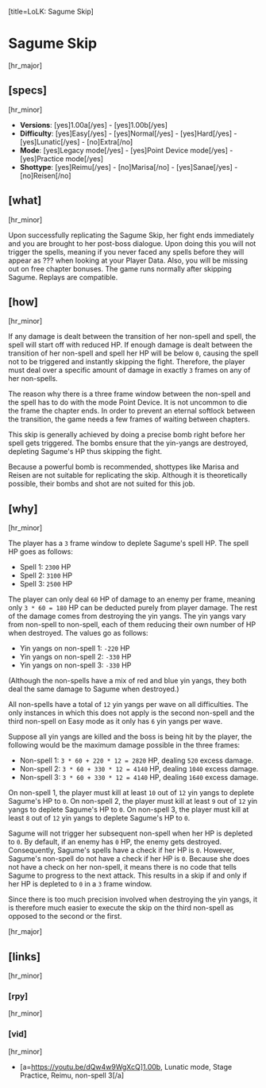 [title=LoLK: Sagume Skip]
# Sagume Skip

[hr_major]  
## [specs]  
[hr_minor]
* **Versions**: [yes]1.00a[/yes] - [yes]1.00b[/yes]
* **Difficulty**: [yes]Easy[/yes] - [yes]Normal[/yes] - [yes]Hard[/yes] - [yes]Lunatic[/yes] - [no]Extra[/no]
* **Mode**: [yes]Legacy mode[/yes] - [yes]Point Device mode[/yes] - [yes]Practice mode[/yes]
* **Shottype**: [yes]Reimu[/yes] - [no]Marisa[/no] - [yes]Sanae[/yes] - [no]Reisen[/no]


## [what] 
[hr_minor]

Upon successfully replicating the Sagume Skip, her fight ends immediately and you are brought to her post-boss dialogue. Upon doing this you will not trigger the spells, meaning if you never faced any spells before they will appear as ??? when looking at your Player Data. Also, you will be missing out on free chapter bonuses. The game runs normally after skipping Sagume. Replays are compatible.
## [how]
[hr_minor]

If any damage is dealt between the transition of her non-spell and spell, the spell will start off with reduced HP. If enough damage is dealt between the transition of her non-spell and spell her HP will be below ``0``, causing the spell not to be triggered and instantly skipping the fight. Therefore, the player must deal over a specific amount of damage in exactly ``3`` frames on any of her non-spells.

The reason why there is a three frame window between the non-spell and the spell has to do with the mode Point Device. It is not uncommon to die the frame the chapter ends. In order to prevent an eternal softlock between the transition, the game needs a few frames of waiting between chapters. 

This skip is generally achieved by doing a precise bomb right before her spell gets triggered. The bombs ensure that the yin-yangs are destroyed, depleting Sagume's HP thus skipping the fight.

Because a powerful bomb is recommended, shottypes like Marisa and Reisen are not suitable for replicating the skip. Although it is theoretically possible, their bombs and shot are not suited for this job.

## [why]
[hr_minor]

The player has a ``3`` frame window to deplete Sagume's spell HP. The spell HP goes as follows:
* Spell 1: ``2300`` HP
* Spell 2: ``3100`` HP
* Spell 3: ``2500`` HP

The player can only deal ``60`` HP of damage to an enemy per frame, meaning only `3 * 60 = 180` HP can be deducted purely from player damage.
The rest of the damage comes from destroying the yin yangs. The yin yangs vary from non-spell to non-spell, each of them reducing their own number of HP when destroyed. The values go as follows:

* Yin yangs on non-spell 1: ``-220`` HP
* Yin yangs on non-spell 2: ``-330`` HP
* Yin yangs on non-spell 3: ``-330`` HP

(Although the non-spells have a mix of red and blue yin yangs, they both deal the same damage to Sagume when destroyed.)

All non-spells have a total of ``12`` yin yangs per wave on all difficulties. The only instances in which this does not apply is the second non-spell and the third non-spell on Easy mode as it only has ``6`` yin yangs per wave.

Suppose all yin yangs are killed and the boss is being hit by the player, the following would be the maximum damage possible in the three frames:
* Non-spell 1: `3 * 60 + 220 * 12 = 2820` HP, dealing `520` excess damage.
* Non-spell 2: `3 * 60 + 330 * 12 = 4140` HP, dealing `1040` excess damage.
* Non-spell 3: `3 * 60 + 330 * 12 = 4140` HP, dealing `1640` excess damage.

On non-spell 1, the player must kill at least ``10`` out of ``12`` yin yangs to deplete Sagume's HP to ``0``.
On non-spell 2, the player must kill at least ``9`` out of ``12`` yin yangs to deplete Sagume's HP to ``0``.
On non-spell 3, the player must kill at least ``8`` out of ``12`` yin yangs to deplete Sagume's HP to ``0``.

Sagume will not trigger her subsequent non-spell when her HP is depleted to ``0``. By default, if an enemy has ``0`` HP, the enemy gets destroyed. Consequently, Sagume's spells have a check if her HP is ``0``. However, Sagume's non-spell do not have a check if her HP is ``0``. Because she does not have a check on her non-spell, it means there is no code that tells Sagume to progress to the next attack. This results in a skip if and only if her HP is depleted to ``0`` in a ``3`` frame window.

Since there is too much precision involved when destroying the yin yangs, it is therefore much easier to execute the skip on the third non-spell as opposed to the second or the first. 



[hr_major]
## [links]
[hr_minor]
### [rpy]
[hr_minor]
### [vid]
[hr_minor]
* [a=https://youtu.be/dQw4w9WgXcQ]1.00b, Lunatic mode, Stage Practice, Reimu, non-spell 3[/a]
